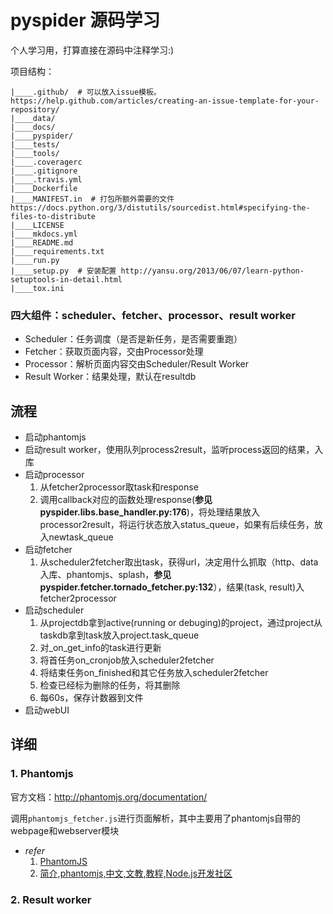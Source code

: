 # pyspider 源码学习

个人学习用，打算直接在源码中注释学习:)

项目结构：
```shell
|____.github/  # 可以放入issue模板。https://help.github.com/articles/creating-an-issue-template-for-your-repository/
|____data/
|____docs/
|____pyspider/
|____tests/
|____tools/
|____.coveragerc
|____.gitignore
|____.travis.yml
|____Dockerfile
|____MANIFEST.in  # 打包所额外需要的文件 https://docs.python.org/3/distutils/sourcedist.html#specifying-the-files-to-distribute
|____LICENSE
|____mkdocs.yml
|____README.md
|____requirements.txt
|____run.py
|____setup.py  # 安装配置 http://yansu.org/2013/06/07/learn-python-setuptools-in-detail.html
|____tox.ini
```

### 四大组件：scheduler、fetcher、processor、result worker

- Scheduler：任务调度（是否是新任务，是否需要重跑）
- Fetcher：获取页面内容，交由Processor处理
- Processor：解析页面内容交由Scheduler/Result Worker
- Result Worker：结果处理，默认在resultdb


## 流程

- 启动phantomjs
- 启动result worker，使用队列process2result，监听process返回的结果，入库
- 启动processor
  1. 从fetcher2processor取task和response
  2. 调用callback对应的函数处理response(**参见pyspider.libs.base_handler.py:176**)，将处理结果放入processor2result，将运行状态放入status_queue，如果有后续任务，放入newtask_queue
- 启动fetcher
  1. 从scheduler2fetcher取出task，获得url，决定用什么抓取（http、data入库、phantomjs、splash，**参见pyspider.fetcher.tornado_fetcher.py:132**），结果(task, result)入fetcher2processor
- 启动scheduler
  1. 从projectdb拿到active(running or debuging)的project，通过project从taskdb拿到task放入project.task_queue
  2. 对_on_get_info的task进行更新
  3. 将首任务on_cronjob放入scheduler2fetcher
  4. 将结束任务on_finished和其它任务放入scheduler2fetcher
  5. 检查已经标为删除的任务，将其删除
  6. 每60s，保存计数器到文件
- 启动webUI

## 详细

### 1. Phantomjs

官方文档：http://phantomjs.org/documentation/

调用`phantomjs_fetcher.js`进行页面解析，其中主要用了phantomjs自带的webpage和webserver模块

- *refer*
  1. [PhantomJS](http://javascript.ruanyifeng.com/tool/phantomjs.html)
  2. [简介,phantomjs,中文,文教,教程,Node.js开发社区 ](https://www.ctolib.com/docs-PhantomJS-c-index.html)

### 2. Result worker



